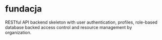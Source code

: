 # fundacja
RESTful API backend skeleton with user authentication, profiles, role-based database backed access control and resource management by organization.

